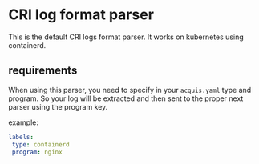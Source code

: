 # CRI log format parser

This is the default CRI logs format parser.
It works on kubernetes using containerd.

## requirements

When using this parser, you need to specify in your `acquis.yaml` type and program. So your log will be extracted and then sent to the proper next parser using the program key.

example: 

```yaml
labels:
 type: containerd
 program: nginx
```
